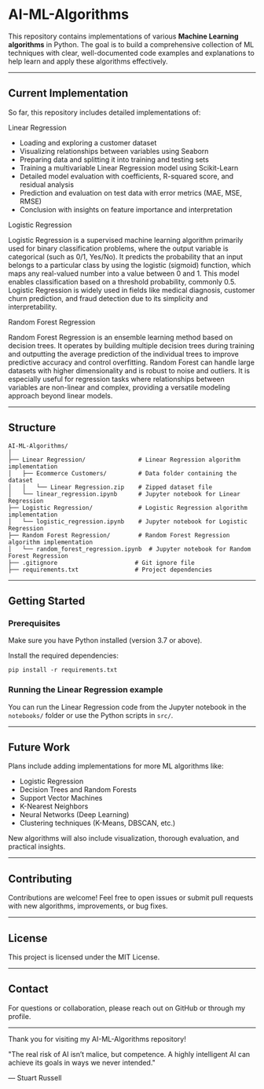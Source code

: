 # AI-ML-Algorithms

This repository contains implementations of various **Machine Learning algorithms** in Python. The goal is to build a comprehensive collection of ML techniques with clear, well-documented code examples and explanations to help learn and apply these algorithms effectively.

---

## Current Implementation

So far, this repository includes detailed implementations of:

Linear Regression

- Loading and exploring a customer dataset
- Visualizing relationships between variables using Seaborn
- Preparing data and splitting it into training and testing sets
- Training a multivariable Linear Regression model using Scikit-Learn
- Detailed model evaluation with coefficients, R-squared score, and residual analysis
- Prediction and evaluation on test data with error metrics (MAE, MSE, RMSE)
- Conclusion with insights on feature importance and interpretation

Logistic Regression

Logistic Regression is a supervised machine learning algorithm primarily used for binary classification problems, where the output variable is categorical (such as 0/1, Yes/No). It predicts the probability that an input belongs to a particular class by using the logistic (sigmoid) function, which maps any real-valued number into a value between 0 and 1. This model enables classification based on a threshold probability, commonly 0.5. Logistic Regression is widely used in fields like medical diagnosis, customer churn prediction, and fraud detection due to its simplicity and interpretability.

Random Forest Regression

Random Forest Regression is an ensemble learning method based on decision trees. It operates by building multiple decision trees during training and outputting the average prediction of the individual trees to improve predictive accuracy and control overfitting. Random Forest can handle large datasets with higher dimensionality and is robust to noise and outliers. It is especially useful for regression tasks where relationships between variables are non-linear and complex, providing a versatile modeling approach beyond linear models.

---

## Structure

```
AI-ML-Algorithms/
│
├── Linear Regression/               # Linear Regression algorithm implementation
│   ├── Ecommerce Customers/         # Data folder containing the dataset
│   │   └── Linear Regression.zip    # Zipped dataset file
│   └── linear_regression.ipynb      # Jupyter notebook for Linear Regression
├── Logistic Regression/             # Logistic Regression algorithm implementation
│   └── logistic_regression.ipynb    # Jupyter notebook for Logistic Regression
├── Random Forest Regression/        # Random Forest Regression algorithm implementation
│   └── random_forest_regression.ipynb  # Jupyter notebook for Random Forest Regression
├── .gitignore                      # Git ignore file
├── requirements.txt                # Project dependencies
```

---

## Getting Started

### Prerequisites

Make sure you have Python installed (version 3.7 or above).

Install the required dependencies:

```
pip install -r requirements.txt
```

### Running the Linear Regression example

You can run the Linear Regression code from the Jupyter notebook in the `notebooks/` folder or use the Python scripts in `src/`.

---

## Future Work

Plans include adding implementations for more ML algorithms like:

- Logistic Regression
- Decision Trees and Random Forests
- Support Vector Machines
- K-Nearest Neighbors
- Neural Networks (Deep Learning)
- Clustering techniques (K-Means, DBSCAN, etc.)

New algorithms will also include visualization, thorough evaluation, and practical insights.

---

## Contributing

Contributions are welcome! Feel free to open issues or submit pull requests with new algorithms, improvements, or bug fixes.

---

## License

This project is licensed under the MIT License.

---

## Contact

For questions or collaboration, please reach out on GitHub or through my profile.

---

Thank you for visiting my AI-ML-Algorithms repository!


"The real risk of AI isn’t malice, but competence. A highly intelligent AI can achieve its goals in ways we never intended."

— Stuart Russell
